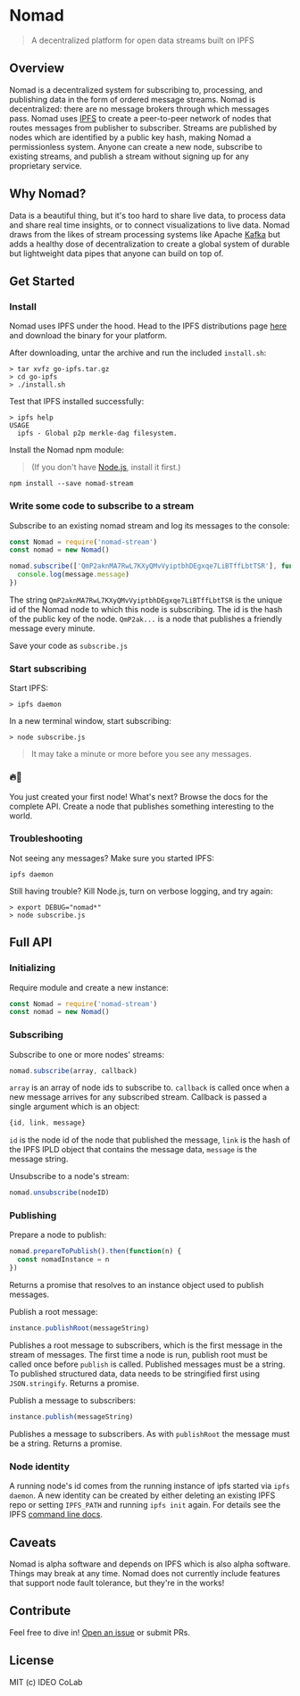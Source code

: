 # Nomad 

> A decentralized platform for open data streams built on IPFS

## Overview 
Nomad is a decentralized system for subscribing to, processing, and publishing data in the form of ordered message streams. Nomad is decentralized: there are no message brokers through which messages pass. Nomad uses [IPFS](http://ipfs.io) to create a peer-to-peer network of nodes that routes messages from publisher to subscriber. Streams are published by nodes which are identified by a public key hash, making Nomad a permissionless system. Anyone can create a new node, subscribe to existing streams, and publish a stream without signing up for any proprietary service.

## Why Nomad?
Data is a beautiful thing, but it's too hard to share live data, to process data and share real time insights, or to connect visualizations to live data. Nomad draws from the likes of stream processing systems like Apache [Kafka](https://kafka.apache.org/) but adds a healthy dose of decentralization to create a global system of durable but lightweight data pipes that anyone can build on top of. 

## Get Started  

### Install
Nomad uses IPFS under the hood. Head to the IPFS distributions page [here](https://dist.ipfs.io/#go-ipfs) and download the binary for your platform. 

After downloading, untar the archive and run the included ```install.sh```:
```console
> tar xvfz go-ipfs.tar.gz
> cd go-ipfs
> ./install.sh
```

Test that IPFS installed successfully:
```console
> ipfs help
USAGE
  ipfs - Global p2p merkle-dag filesystem.
```

Install the Nomad npm module:
> (If you don't have [Node.js](https://nodejs.org/en/download/), install it first.)

```console
npm install --save nomad-stream
```

### Write some code to subscribe to a stream
Subscribe to an existing nomad stream and log its messages to the console:
```javascript
const Nomad = require('nomad-stream')
const nomad = new Nomad()

nomad.subscribe(['QmP2aknMA7RwL7KXyQMvVyiptbhDEgxqe7LiBTffLbtTSR'], function(message) {
  console.log(message.message)
})
```
The string ```QmP2aknMA7RwL7KXyQMvVyiptbhDEgxqe7LiBTffLbtTSR``` is the unique id of the Nomad node to which this node is subscribing. The id is the hash of the public key of the node. ```QmP2ak...``` is a node that publishes a friendly message every minute.

Save your code as ```subscribe.js```

### Start subscribing
Start IPFS:
```console
> ipfs daemon
```

In a new terminal window, start subscribing:
```console
> node subscribe.js
```

> It may take a minute or more before you see any messages.

### 🔥🚀
You just created your first node! What's next? Browse the docs for the complete API. Create a node that publishes something interesting to the world.

### Troubleshooting

Not seeing any messages? Make sure you started IPFS:
```console
ipfs daemon
```

Still having trouble? Kill Node.js, turn on verbose logging, and try again:
```console
> export DEBUG="nomad*"
> node subscribe.js
```

## Full API

### Initializing
Require module and create a new instance:
```javascript
const Nomad = require('nomad-stream')
const nomad = new Nomad()
```

### Subscribing
Subscribe to one or more nodes' streams:
```javascript
nomad.subscribe(array, callback)
```

```array``` is an array of node ids to subscribe to. ```callback``` is called once when a new message arrives for any subscribed stream. Callback is passed a single argument which is an object:
```javascript
{id, link, message}
```

```id``` is the node id of the node that published the message, ```link``` is the hash of the IPFS IPLD object that contains the message data, ```message``` is the message string. 

Unsubscribe to a node's stream:
```javascript
nomad.unsubscribe(nodeID)
```

### Publishing
Prepare a node to publish:
```javascript
nomad.prepareToPublish().then(function(n) {
  const nomadInstance = n
})
```
Returns a promise that resolves to an instance object used to publish messages.

Publish a root message:
```javascript
instance.publishRoot(messageString)
```
Publishes a root message to subscribers, which is the first message in the stream of messages. The first time a node is run, publish root must be called once before ```publish``` is called. Published messages must be a string. To published structured data, data needs to be stringified first using ```JSON.stringify```. Returns a promise. 

Publish a message to subscribers:
```javascript
instance.publish(messageString)
```
Publishes a message to subscribers. As with ```publishRoot``` the message must be a string. Returns a promise.

### Node identity
A running node's id comes from the running instance of ipfs started via ```ipfs daemon```. A new identity can be created by either deleting an existing IPFS repo or setting ```IPFS_PATH``` and running ```ipfs init``` again. For details see the IPFS [command line docs](https://ipfs.io/docs/commands/). 

## Caveats
Nomad is alpha software and depends on IPFS which is also alpha software. Things may break at any time. Nomad does not currently include features that support node fault tolerance, but they're in the works!

## Contribute

Feel free to dive in! [Open an issue](https://github.com/ideo-colab/nomad/issues/new) or submit PRs.

## License

MIT (c) IDEO CoLab
